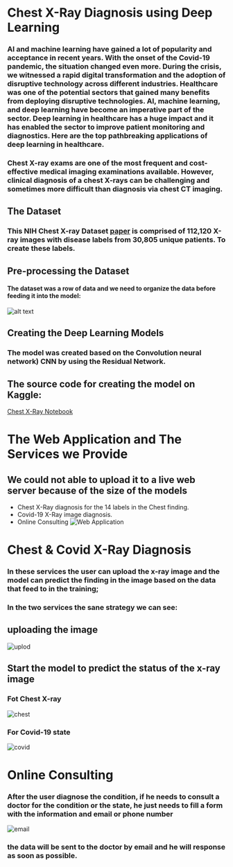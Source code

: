 # Chest X-Ray Diagnosis using Deep Learning

### AI and machine learning have gained a lot of popularity and acceptance in recent years. With the onset of the Covid-19 pandemic, the situation changed even more. During the crisis, we witnessed a rapid digital transformation and the adoption of disruptive technology across different industries. Healthcare was one of the potential sectors that gained many benefits from deploying disruptive technologies. AI, machine learning, and deep learning have become an imperative part of the sector. Deep learning in healthcare has a huge impact and it has enabled the sector to improve patient monitoring and diagnostics. Here are the top pathbreaking applications of deep learning in healthcare.




### Chest X-ray exams are one of the most frequent and cost-effective medical imaging examinations available. However, clinical diagnosis of a chest X-rays can be challenging and sometimes more difficult than diagnosis via chest CT imaging. 




## The Dataset 
### This NIH  Chest X-ray Dataset [paper](https://www.nih.gov/news-events/news-releases/nih-clinical-center-provides-one-largest-publicly-available-chest-x-ray-datasets-scientific-community) is comprised of 112,120 X-ray images with disease labels from 30,805 unique patients. To create these labels.



## Pre-processing the Dataset 
#### The dataset was a row of data and we need to organize the data before feeding it into the model:
![alt text](/img/process-dataset.png)


## Creating the Deep Learning Models
### The model was created based on the Convolution neural network) CNN by using the Residual Network.

## The source code for creating the model on Kaggle:
 [Chest X-Ray Notebook](https://www.kaggle.com/code/mohammadkatlish/chest-x-ray-image)

# The Web Application and The Services we Provide 
## We could not able to upload it to a live web server because of the size of the models
- Chest X-Ray diagnosis for the 14 labels in the Chest finding.
- Covid-19 X-Ray image diagnosis.
- Online Consulting 
  ![Web Application](/img/Web%20Application.png)


# Chest & Covid X-Ray Diagnosis 
### In these services the user can upload the x-ray image and the model can predict the finding in the image based on the data that feed to in the training;
### In the two services the sane strategy we can see:
## uploading the image
![uplod](/img/upload.png)
## Start the model to predict the status of the x-ray image
### Fot Chest X-ray 
![chest](/img/chest.png)
### For Covid-19 state
![covid](/img/covid.png)


# Online Consulting 
### After the user diagnose the condition, if he needs to consult a doctor for the condition or the state, he just needs to fill a form with the information and email or phone number
![email](/img/email.png)

### the data will be sent to the doctor by email and he will response as soon as possible.

